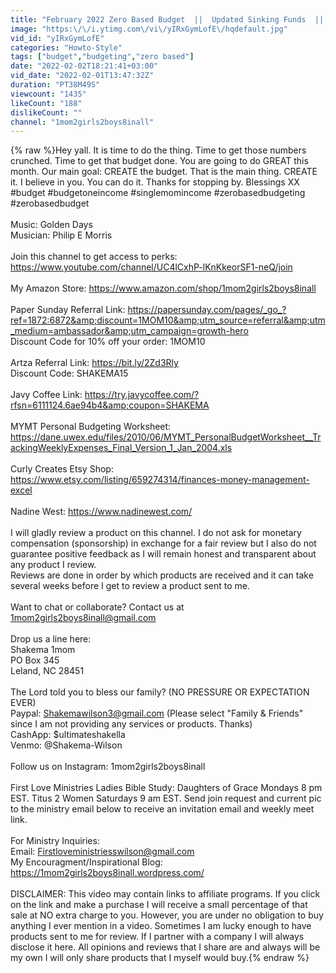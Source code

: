 ```yaml
---
title: "February 2022 Zero Based Budget  ||  Updated Sinking Funds  ||  The \"Green Space\""
image: "https:\/\/i.ytimg.com\/vi\/yIRxGymLofE\/hqdefault.jpg"
vid_id: "yIRxGymLofE"
categories: "Howto-Style"
tags: ["budget","budgeting","zero based"]
date: "2022-02-02T18:21:41+03:00"
vid_date: "2022-02-01T13:47:32Z"
duration: "PT38M49S"
viewcount: "1435"
likeCount: "188"
dislikeCount: ""
channel: "1mom2girls2boys8inall"
---
```

{% raw %}Hey yall.  It is time to do the thing. Time to get those numbers crunched.  Time to get that budget done. You are going to do GREAT this month.  Our main goal:  CREATE the budget.  That is the main thing.  CREATE it.  I believe in you. You can do it.  Thanks for stopping by. Blessings XX<br />#budget #budgetoneincome #singlemomincome #zerobasedbudgeting #zerobasedbudget<br /><br />Music: Golden Days<br />Musician: Philip E Morris<br /><br />Join this channel to get access to perks:<br /><a rel="nofollow" target="blank" href="https://www.youtube.com/channel/UC4lCxhP-lKnKkeorSF1-neQ/join">https://www.youtube.com/channel/UC4lCxhP-lKnKkeorSF1-neQ/join</a><br /><br />My Amazon Store:  <a rel="nofollow" target="blank" href="https://www.amazon.com/shop/1mom2girls2boys8inall">https://www.amazon.com/shop/1mom2girls2boys8inall</a><br /><br />Paper Sunday Referral Link: <a rel="nofollow" target="blank" href="https://papersunday.com/pages/_go_?ref=1872:6872&amp;discount=1MOM10&amp;utm_source=referral&amp;utm_medium=ambassador&amp;utm_campaign=growth-hero">https://papersunday.com/pages/_go_?ref=1872:6872&amp;discount=1MOM10&amp;utm_source=referral&amp;utm_medium=ambassador&amp;utm_campaign=growth-hero</a><br />Discount Code for 10% off your order:  1MOM10<br /><br />Artza Referral Link: <a rel="nofollow" target="blank" href="https://bit.ly/2Zd3Rly">https://bit.ly/2Zd3Rly</a><br />Discount Code:  SHAKEMA15<br /><br />Javy Coffee Link:  <a rel="nofollow" target="blank" href="https://try.javycoffee.com/?rfsn=6111124.6ae94b4&amp;coupon=SHAKEMA">https://try.javycoffee.com/?rfsn=6111124.6ae94b4&amp;coupon=SHAKEMA</a><br /><br />MYMT Personal Budgeting Worksheet:  <a rel="nofollow" target="blank" href="https://dane.uwex.edu/files/2010/06/MYMT_PersonalBudgetWorksheet__TrackingWeeklyExpenses_Final_Version_1_Jan_2004.xls">https://dane.uwex.edu/files/2010/06/MYMT_PersonalBudgetWorksheet__TrackingWeeklyExpenses_Final_Version_1_Jan_2004.xls</a><br /><br />Curly Creates Etsy Shop:  <a rel="nofollow" target="blank" href="https://www.etsy.com/listing/659274314/finances-money-management-excel">https://www.etsy.com/listing/659274314/finances-money-management-excel</a><br /><br />Nadine West:  <a rel="nofollow" target="blank" href="https://www.nadinewest.com/">https://www.nadinewest.com/</a><br /><br />I will gladly review a product on this channel. I do not ask for monetary compensation (sponsorship) in exchange for a fair review but I also do not guarantee  positive feedback as I will remain honest and transparent about any product I review. <br />Reviews are done in order by which products are received and it can take several weeks before I get to review a product sent to me. <br /><br />Want to chat or collaborate?  Contact us at 1mom2girls2boys8inall@gmail.com<br /><br />Drop us a line here:<br />Shakema 1mom<br />PO Box 345<br />Leland, NC 28451<br /><br />The Lord told you to bless our family?  (NO PRESSURE OR EXPECTATION EVER)<br />Paypal:  Shakemawilson3@gmail.com (Please select &quot;Family &amp; Friends&quot; since I am not providing any services or products.  Thanks)<br />CashApp:  $ultimateshakella<br />Venmo:  @Shakema-Wilson<br /><br />Follow us on Instagram:  1mom2girls2boys8inall<br /><br />First Love Ministries Ladies Bible Study:  Daughters of Grace Mondays 8 pm EST.  Titus 2 Women Saturdays 9 am EST.  Send join request and current pic to the ministry email below to receive an invitation email and weekly meet link.  <br /><br />For Ministry Inquiries:  <br />Email:  Firstloveministriesswilson@gmail.com<br />My Encouragment/Inspirational Blog:  <a rel="nofollow" target="blank" href="https://1mom2girls2boys8inall.wordpress.com/">https://1mom2girls2boys8inall.wordpress.com/</a><br /><br />DISCLAIMER:  This video may contain links to affiliate programs. If you click on the link and make a purchase I will receive a small percentage of that sale at NO extra charge to you. However, you are under no obligation to buy anything I ever mention in a video. Sometimes I am lucky enough to have products sent to me for review. If I partner with a company I will always disclose it here. All opinions and reviews that I share are and always will be my own I will only share products that I myself would buy.{% endraw %}
